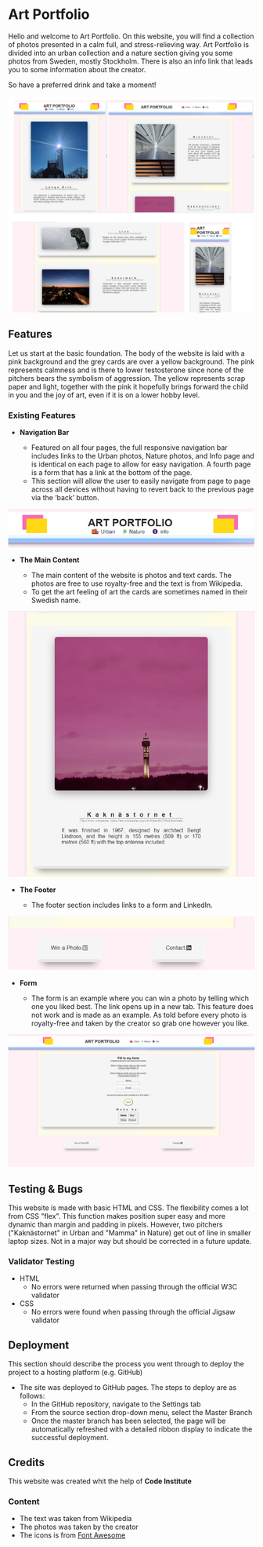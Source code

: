 # Art Portfolio


Hello and welcome to Art Portfolio. On this website, you will find a collection of photos presented in a calm full, and stress-relieving way. 
Art Portfolio is divided into an urban collection and a nature section giving you some photos from Sweden, mostly Stockholm. There is also an info link that leads you to some information about the creator. 

So have a preferred drink and take a moment!  

![Responsice Mockup](/assets/image/md_image/pf1_responsive_design.jpg "Responsive Design")

## Features 

Let us start at the basic foundation. The body of the website is laid with a pink background and the grey cards are over a yellow background. The pink represents calmness and is there to lower testosterone since none of the pitchers bears the symbolism of aggression. The yellow represents scrap paper and light, together with the pink it hopefully brings forward the child in you and the joy of art, even if it is on a lower hobby level.  


### Existing Features

- __Navigation Bar__


  - Featured on all four pages, the full responsive navigation bar includes links to the Urban photos, Nature photos, and Info page and is identical on each page to allow for easy navigation. A fourth page is a form that has a link at the bottom of the page.
  - This section will allow the user to easily navigate from page to page across all devices without having to revert back to the previous page via the ‘back’ button. 

![Nav Bar](/assets/image/md_image/nav_bar.png "Top Menu")

- __The Main Content__

  - The main content of the website is photos and text cards. The photos are free to use royalty-free and the text is from Wikipedia. 
  - To get the art feeling of art the cards are sometimes named in their Swedish name. 

![Card](/assets/image/md_image/card.png "Card With Pitcher & Text")


- __The Footer__ 

  - The footer section includes links to a form and LinkedIn.

![Footer](/assets/image/md_image/footer.png "Footer")

- __Form__

  - The form is an example where you can win a photo by telling which one you liked best. The link opens up in a new tab. This feature does not work and is made as an example. As told before every photo is royalty-free and taken by the creator so grab one however you like.  
  

![Form](/assets/image/md_image/form.png)

## Testing & Bugs

This website is made with basic HTML and CSS. The flexibility comes a lot from CSS "flex". This function makes position super easy and more dynamic than margin and padding in pixels. However, two pitchers ("Kaknästornet" in Urban and "Mamma" in Nature) get out of line in smaller laptop sizes. Not in a major way but should be corrected in a future update. 


### Validator Testing 

- HTML
  - No errors were returned when passing through the official W3C validator
- CSS
  - No errors were found when passing through the official Jigsaw validator



## Deployment

This section should describe the process you went through to deploy the project to a hosting platform (e.g. GitHub) 

- The site was deployed to GitHub pages. The steps to deploy are as follows: 
  - In the GitHub repository, navigate to the Settings tab 
  - From the source section drop-down menu, select the Master Branch
  - Once the master branch has been selected, the page will be automatically refreshed with a detailed ribbon display to indicate the successful deployment. 




## Credits 

This website was created whit the help of **Code Institute**

### Content 

- The text was taken from Wikipedia
- The photos was taken by the creator
- The icons is from [Font Awesome](https://fontawesome.com/)


